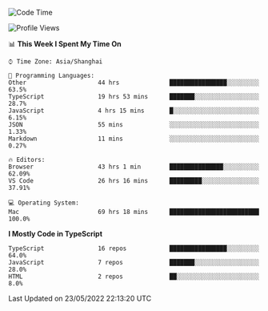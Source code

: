 <!--START_SECTION:waka-->
![Code Time](http://img.shields.io/badge/Code%20Time-0%20secs-blue)

![Profile Views](http://img.shields.io/badge/Profile%20Views-0-blue)

📊 **This Week I Spent My Time On** 

```text
⌚︎ Time Zone: Asia/Shanghai

💬 Programming Languages: 
Other                    44 hrs              ████████████████░░░░░░░░░   63.5% 
TypeScript               19 hrs 53 mins      ███████░░░░░░░░░░░░░░░░░░   28.7% 
JavaScript               4 hrs 15 mins       █░░░░░░░░░░░░░░░░░░░░░░░░   6.15% 
JSON                     55 mins             ░░░░░░░░░░░░░░░░░░░░░░░░░   1.33% 
Markdown                 11 mins             ░░░░░░░░░░░░░░░░░░░░░░░░░   0.27%

🔥 Editors: 
Browser                  43 hrs 1 min        ███████████████░░░░░░░░░░   62.09% 
VS Code                  26 hrs 16 mins      █████████░░░░░░░░░░░░░░░░   37.91%

💻 Operating System: 
Mac                      69 hrs 18 mins      █████████████████████████   100.0%

```

**I Mostly Code in TypeScript** 

```text
TypeScript               16 repos            ████████████████░░░░░░░░░   64.0% 
JavaScript               7 repos             ███████░░░░░░░░░░░░░░░░░░   28.0% 
HTML                     2 repos             ██░░░░░░░░░░░░░░░░░░░░░░░   8.0%

```



 Last Updated on 23/05/2022 22:13:20 UTC
<!--END_SECTION:waka-->
